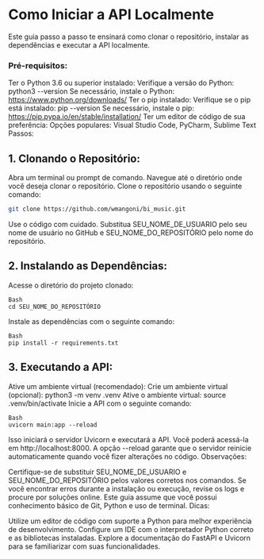 # Como Iniciar a API Localmente
Este guia passo a passo te ensinará como clonar o repositório, instalar as dependências e executar a API localmente.

### Pré-requisitos:

Ter o Python 3.6 ou superior instalado:
Verifique a versão do Python: python3 --version
Se necessário, instale o Python: https://www.python.org/downloads/
Ter o pip instalado:
Verifique se o pip está instalado: pip --version
Se necessário, instale o pip: https://pip.pypa.io/en/stable/installation/
Ter um editor de código de sua preferência:
Opções populares: Visual Studio Code, PyCharm, Sublime Text
Passos:

## 1. Clonando o Repositório:

Abra um terminal ou prompt de comando.
Navegue até o diretório onde você deseja clonar o repositório.
Clone o repositório usando o seguinte comando:

```Bash
git clone https://github.com/wmangoni/bi_music.git
```

Use o código com cuidado.
Substitua SEU_NOME_DE_USUARIO pelo seu nome de usuário no GitHub e SEU_NOME_DO_REPOSITÓRIO pelo nome do repositório.

## 2. Instalando as Dependências:

Acesse o diretório do projeto clonado:

```
Bash
cd SEU_NOME_DO_REPOSITÓRIO
```

Instale as dependências com o seguinte comando:

```
Bash
pip install -r requirements.txt
```

## 3. Executando a API:

Ative um ambiente virtual (recomendado):
Crie um ambiente virtual (opcional): python3 -m venv .venv
Ative o ambiente virtual: source .venv/bin/activate
Inicie a API com o seguinte comando:

```
Bash
uvicorn main:app --reload
```

Isso iniciará o servidor Uvicorn e executará a API. Você poderá acessá-la em http://localhost:8000.
A opção --reload garante que o servidor reinicie automaticamente quando você fizer alterações no código.
Observações:

Certifique-se de substituir SEU_NOME_DE_USUARIO e SEU_NOME_DO_REPOSITÓRIO pelos valores corretos nos comandos.
Se você encontrar erros durante a instalação ou execução, revise os logs e procure por soluções online.
Este guia assume que você possui conhecimento básico de Git, Python e uso de terminal.
Dicas:

Utilize um editor de código com suporte a Python para melhor experiência de desenvolvimento.
Configure um IDE com o interpretador Python correto e as bibliotecas instaladas.
Explore a documentação do FastAPI e Uvicorn para se familiarizar com suas funcionalidades.